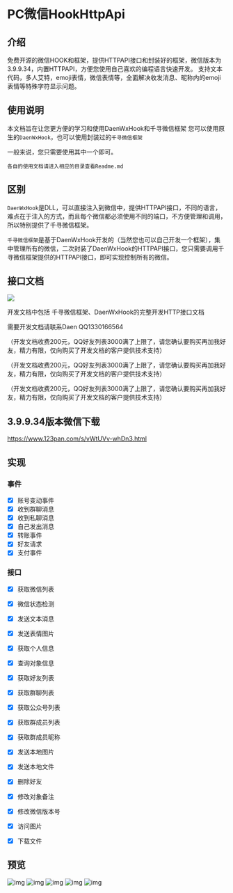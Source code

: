 # PC微信HookHttpApi

## 介绍
免费开源的微信HOOK和框架，提供HTTPAPI接口和封装好的框架，微信版本为3.9.9.34，内置HTTPAPI，方便您使用自己喜欢的编程语言快速开发。
支持文本代码，多人艾特，emoji表情，微信表情等，全面解决收发消息、昵称内的emoji表情等特殊字符显示问题。

## 使用说明

本文档旨在让您更方便的学习和使用DaenWxHook和千寻微信框架
您可以使用原生的`DaenWxHook`，也可以使用封装过的`千寻微信框架`

一般来说，您只需要使用其中一个即可。

`各自的使用文档请进入相应的目录查看Readme.md`

## 区别

`DaenWxHook`是DLL，可以直接注入到微信中，提供HTTPAPI接口，不同的语言，难点在于注入的方式，而且每个微信都必须使用不同的端口，不方便管理和调用，所以特别提供了千寻微信框架。

`千寻微信框架`是基于DaenWxHook开发的（当然您也可以自己开发一个框架），集中管理所有的微信，二次封装了DaenWxHook的HTTPAPI接口，您只需要调用千寻微信框架提供的HTTPAPI接口，即可实现控制所有的微信。


## 接口文档

![](https://img.cdn.apipost.cn/client/user/0/avatar/e36ff15a696e21e826f67adacbffeb7a663c2cf89cf0b.png)

开发文档中包括 千寻微信框架、DaenWxHook的完整开发HTTP接口文档

需要开发文档请联系Daen QQ1330166564

（开发文档收费200元，QQ好友列表3000满了上限了，请您确认要购买再加我好友，精力有限，仅向购买了开发文档的客户提供技术支持）

（开发文档收费200元，QQ好友列表3000满了上限了，请您确认要购买再加我好友，精力有限，仅向购买了开发文档的客户提供技术支持）

（开发文档收费200元，QQ好友列表3000满了上限了，请您确认要购买再加我好友，精力有限，仅向购买了开发文档的客户提供技术支持）


## 3.9.9.34版本微信下载
https://www.123pan.com/s/vWtUVv-whDn3.html

## 实现

### 事件

- [x] 账号变动事件
- [x] 收到群聊消息
- [x] 收到私聊消息
- [x] 自己发出消息
- [x] 转账事件
- [x] 好友请求
- [x] 支付事件

### 接口

- [x] 获取微信列表
- [x] 微信状态检测
- [x] 发送文本消息
- [x] 发送表情图片
- [x] 获取个人信息
- [x] 查询对象信息
- [x] 获取好友列表
- [x] 获取群聊列表
- [x] 获取公众号列表
- [x] 获取群成员列表
- [x] 获取群成员昵称
- [x] 发送本地图片
- [x] 发送本地文件
- [x] 删除好友
- [x] 修改对象备注
- [x] 修改微信版本号
- [x] 访问图片
- [x] 下载文件


## 预览

![img](https://www.apifox.cn/api/v1/projects/467052/resources/348154/image-preview)
![img](https://api.apifox.cn/api/v1/projects/467052/resources/419018/image-preview)
![img](https://www.apifox.cn/api/v1/projects/467052/resources/348156/image-preview)
![img](https://www.apifox.cn/api/v1/projects/467052/resources/348157/image-preview)
![img](https://www.apifox.com/api/v1/projects/646981/resources/438082/image-preview)